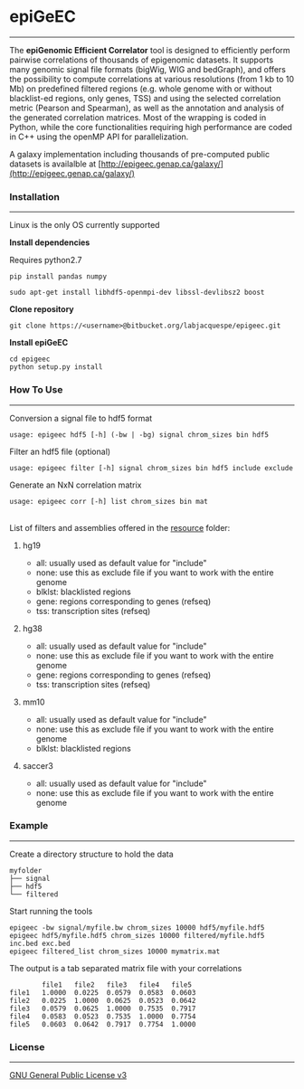 # epiGeEC
- - - -
The **epiGenomic Efficient Correlator** tool is designed to efficiently perform pairwise correlations of thousands of epigenomic datasets. It supports many genomic signal file formats (bigWig, WIG and bedGraph), and offers the possibility to compute correlations at various resolutions (from 1 kb to 10 Mb) on predefined filtered regions (e.g. whole genome with or without blacklist-ed regions, only genes, TSS) and using the selected correlation metric (Pearson and Spearman), as well as the annotation and analysis of the generated correlation matrices. Most of the wrapping is coded in Python, while the core functionalities requiring high performance are coded in C++ using the openMP API for parallelization.  
    
A galaxy implementation including thousands of pre-computed public datasets is availalble at [http://epigeec.genap.ca/galaxy/](http://epigeec.genap.ca/galaxy/)  
 
### Installation
- - - -
Linux is the only OS currently supported

**Install dependencies**

Requires python2.7

	pip install pandas numpy

	sudo apt-get install libhdf5-openmpi-dev libssl-devlibsz2 boost

**Clone repository**

	git clone https://<username>@bitbucket.org/labjacquespe/epigeec.git

**Install epiGeEC**

	cd epigeec
	python setup.py install

### How To Use
- - - -

Conversion a signal file to hdf5 format  

	usage: epigeec hdf5 [-h] (-bw | -bg) signal chrom_sizes bin hdf5  

Filter an hdf5 file (optional)  

	usage: epigeec filter [-h] signal chrom_sizes bin hdf5 include exclude  

Generate an NxN correlation matrix  

	usage: epigeec corr [-h] list chrom_sizes bin mat  
  
‌‌   
List of filters and assemblies offered in the [resource](resource) folder:

1. hg19  
    * all: usually used as default value for "include"  
    * none: use this as exclude file if you want to work with the entire genome  
    * blklst: blacklisted regions  
    * gene: regions corresponding to genes (refseq)  
    * tss: transcription sites (refseq)  
    
1. hg38  
    * all: usually used as default value for "include"  
    * none: use this as exclude file if you want to work with the entire genome  
    * gene: regions corresponding to genes (refseq)  
    * tss: transcription sites (refseq)  
    
1. mm10  
    * all: usually used as default value for "include"  
    * none: use this as exclude file if you want to work with the entire genome  
    * blklst: blacklisted regions  
    
1. saccer3  
    * all: usually used as default value for "include"  
    * none: use this as exclude file if you want to work with the entire genome  
  
  
### Example
- - - -

Create a directory structure to hold the data

	myfolder  
	├── signal  
	├── hdf5  
	└── filtered  

Start running the tools

	epigeec -bw signal/myfile.bw chrom_sizes 10000 hdf5/myfile.hdf5
	epigeec hdf5/myfile.hdf5 chrom_sizes 10000 filtered/myfile.hdf5 inc.bed exc.bed
	epigeec filtered_list chrom_sizes 10000 mymatrix.mat  

The output is a tab separated matrix file with your correlations

			file1	file2	file3	file4	file5  
	file1	1.0000	0.0225	0.0579	0.0583	0.0603  
	file2	0.0225	1.0000	0.0625	0.0523	0.0642  
	file3	0.0579	0.0625	1.0000	0.7535	0.7917  
	file4	0.0583	0.0523	0.7535	1.0000	0.7754  
	file5	0.0603	0.0642	0.7917	0.7754	1.0000  

### License
- - - -
[GNU General Public License v3](LICENSE)
